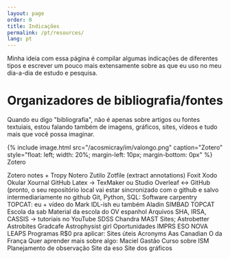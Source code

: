 ```yaml
---
layout: page
order: 0
title: Indicações
permalink: /pt/resources/
lang: pt
---
```

Minha ideia com essa página é compilar algumas indicações de diferentes tipos e escrever um pouco mais extensamente sobre as que eu uso no meu dia-a-dia de estudo e pesquisa.
# Organizadores de bibliografia/fontes

Quando eu digo "bibliografia", não é apenas sobre artigos ou fontes textuiais, estou falando também de imagens, gráficos, sites, vídeos e tudo mais que você possa imaginar.

{% include image.html src="/acosmicray/im/valongo.png"
                      caption="Zotero"
                      style="float: left; width: 20%; margin-left: 10px; margin-bottom: 0px" %}
Zotero












Zotero notes + Tropy
Notero
Zutilo
Zotfile (extract annotations)
Foxit
Xodo
Okular
Xournal
GitHub
Latex -> TexMaker ou Studio
Overleaf <-> GitHub
(pronto, o seu repositório local vai estar sincronizado com o github e salvo intermediariamente no github
Git, Python, SQL: Software carpentry
TOPCAT: eu + vídeo do Mark
IDL-ish eu também
Aladin
SIMBAD
TOPCAT
Escola da sab
Material da escola do OV espanhol
Arquivos
SHA, IRSA, CASSIS -> tutoriais no YouTube
SDSS
Chandra
MAST
Sites;
Astrobetter
Astrobites
Gradcafe
Astrophysist girl
Oportunidades
IMPRS
ESO
NOVA
LEAPS
Programas
R$0 pra aplicar:
Sites úteis
Acronyms
Aas
Canadian
O da França
Quer aprender mais sobre algo:
Maciel
Gastão
Curso sobre ISM
Planejamento de observação
Site da eso
Site dos gráficos